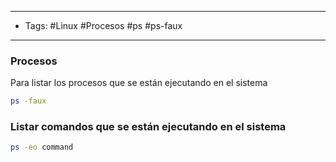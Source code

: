 -----
- Tags: #Linux #Procesos #ps #ps-faux 
-----

### Procesos
Para listar los procesos que se están ejecutando en el sistema
```bash
ps -faux
```

### Listar comandos que se están ejecutando en el sistema
```bash
ps -eo command
```